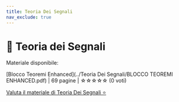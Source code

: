 ```yaml
---
title: Teoria Dei Segnali
nav_exclude: true
---
```


# 📘 Teoria dei Segnali


Materiale disponibile:

[Blocco Teoremi Enhanced](../Teoria Dei Segnali/BLOCCO TEOREMI ENHANCED.pdf) | 69 pagine | ☆☆☆☆☆ (0 voti)


[Valuta il materiale di Teoria Dei Segnali ⭐](https://docs.google.com/forms/d/e/1FAIpQLSdtodu3VPHwG825FNluwVazuPSc_mzX1lgQC1v22RndIOVhaQ/viewform)
